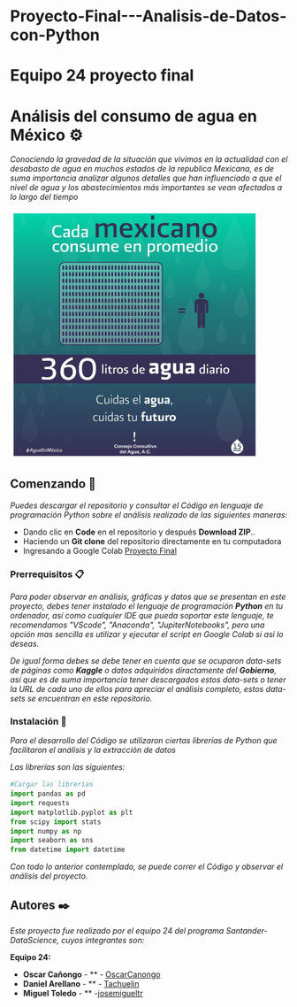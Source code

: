 # Proyecto-Final---Analisis-de-Datos-con-Python

# Equipo 24 proyecto final

# Análisis del consumo de agua en México ⚙️

_Conociendo la gravedad de la situación que vivimos en la actualidad con el desabasto de agua en muchos estados de la republica Mexicana, es de suma importancia analizar algunos detalles que han influenciado a que el nivel de agua y los abastecimientos más importantes se vean afectados a lo largo del tiempo_

<img src="./images/consumo_agua.jpg" alt="Cosnumo de Agua" width="450"/>

## Comenzando 🚀

_Puedes descargar el repositorio y consultar el Código en lenguaje de programación Python sobre el análisis realizado de las siguientes maneras:_

- Dando clic en **Code** en el repositorio y después **Download ZIP**..
- Haciendo un **Git clone** del repositorio directamente en tu computadora
- Ingresando a Google Colab [Proyecto Final](https://colab.research.google.com/drive/1KIAJThfCtS9SmW2FCOGBMOrNq8XrFa9U?usp=sharing)

### Prerrequisitos 📋

_Para poder observar en análisis, gráficas y datos que se presentan en este proyecto, debes tener instalado el lenguaje de programación **Python** en tu ordenador, así como cualquier IDE que pueda soportar este lenguaje, te recomendamos "VScode", "Anaconda", "JupiterNotebooks", pero una opción mas sencilla es utilizar y ejecutar el script en Google Colab si así lo deseas._

_De igual forma debes se debe tener en cuenta que se ocuparon data-sets de páginas como **Kaggle** o datos adquiridos diractamente del **Gobierno**, así que es de suma importancia tener descargados estos data-sets o tener la URL de cada uno de ellos para apreciar el análisis completo, estos data-sets se encuentran en este repositorio._


### Instalación 🔧

_Para el desarrollo del Código se utilizaron ciertas librerías de Python que facilitaron el análisis y la extracción de datos_

_Las librerías son las siguientes:_

```python
#Cargar las librerias
import pandas as pd
import requests
import matplotlib.pyplot as plt
from scipy import stats
import numpy as np
import seaborn as sns
from datetime import datetime
```

_Con todo lo anterior contemplado, se puede correr el Código y observar el análisis del proyecto._

## Autores ✒️

_Este proyecto fue realizado por el equipo 24 del programa Santander-DataScience, cuyos integrantes son:_

**Equipo 24:**
- **Oscar Cañongo** - \*\* - [OscarCanongo](https://github.com/OscarCanongo)
- **Daniel Arellano** - \*\* - [Tachuelin](https://github.com/Tachuelin)
- **Miguel Toledo** - \*\* -[josemigueltr](https://github.com/josemigueltr)